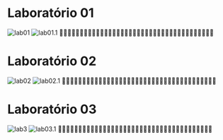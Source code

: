 
# **Laboratório 01**

![lab01](https://github.com/Romenildo/Universidade/blob/master/Algoritmo/Projeto%20final/imagens%20%F0%9F%93%B8/LAB01.png)
![lab01.1](https://github.com/Romenildo/Universidade/blob/master/Algoritmo/Projeto%20final/imagens%20%F0%9F%93%B8/LAB01.1.png)
🔹🔹🔹🔹🔹🔹🔹🔹🔹🔹🔹🔹🔹🔹🔹🔹🔹🔹🔹🔹🔹🔹🔹🔹🔹🔹🔹🔹🔹🔹🔹🔹🔹🔹🔹🔹🔹🔹
# **Laboratório 02**
![lab02](https://github.com/Romenildo/Universidade/blob/master/Algoritmo/Projeto%20final/imagens%20%F0%9F%93%B8/lab02.png)
![lab02.1](https://github.com/Romenildo/Universidade/blob/master/Algoritmo/Projeto%20final/imagens%20%F0%9F%93%B8/lab02.1.png)
🔹🔹🔹🔹🔹🔹🔹🔹🔹🔹🔹🔹🔹🔹🔹🔹🔹🔹🔹🔹🔹🔹🔹🔹🔹🔹🔹🔹🔹🔹🔹🔹🔹🔹🔹🔹🔹🔹
# **Laboratório 03**

![lab3](https://github.com/Romenildo/Universidade/blob/master/Algoritmo/Projeto%20final/imagens%20%F0%9F%93%B8/lab03.png)
![lab03.1](https://github.com/Romenildo/Universidade/blob/master/Algoritmo/Projeto%20final/imagens%20%F0%9F%93%B8/lab03.1.png)
🔹🔹🔹🔹🔹🔹🔹🔹🔹🔹🔹🔹🔹🔹🔹🔹🔹🔹🔹🔹🔹🔹🔹🔹🔹🔹🔹🔹🔹🔹🔹🔹🔹🔹🔹🔹🔹🔹
